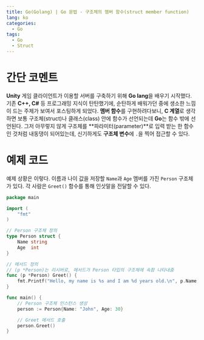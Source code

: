 ```yaml
---
title: Go(Golang) | Go 문법 - 구조체의 멤버 함수(struct member function)
lang: ko
categories:
  - Go
tags:
  - Go
  - Struct
---
```


# 간단 코멘트
**Unity** 게임 클라이언트가 이용할 서버를 구축하기 위해 **Go lang**을 배우기 시작했다.
기존 **C++, C#** 등 프로그래밍 지식이 탄탄했기에, 순탄하게 배워가던 중에 생소한 느낌이 드는 주제가 보여서 포스팅하게 되었다.
**멤버 함수**를 구현하려다보니, **C 계열**로 생각하면 보통 구조체(struct)나 클래스(class) 안에 함수가 선언되는데 **Go**는 함수 밖에 선언된다.
그저 아무렇지 않게 구조체를 **파라미터(parameter)**로 입력 받는 한 함수인 것처럼 내동댕이 되어있는데, 신기하게도 **구조체 변수**에 `.`을 찍어 접근할 수 있다.


# 예제 코드
예제 상황은 이렇다. 이름과 나이 값을 저장할 `Name`과 `Age` 멤버를 가진 `Person` 구조체가 있다.
각 사람은 `Greet()` 함수를 통해 인삿말을 전달할 수 있다.
```Go
package main

import (
    "fmt"
)

// Person 구조체 정의
type Person struct {
    Name string
    Age  int
}

// 메서드 정의
// (p *Person)는 리시버로, 메서드가 Person 타입의 구조체에 속함 나타내줌
func (p *Person) Greet() {
    fmt.Printf("Hello, my name is %s and I am %d years old.\n", p.Name, p.Age)
}

func main() {
    // Person 구조체 인스턴스 생성
    person := Person{Name: "John", Age: 30}

    // Greet 메서드 호출
    person.Greet()
}
```
